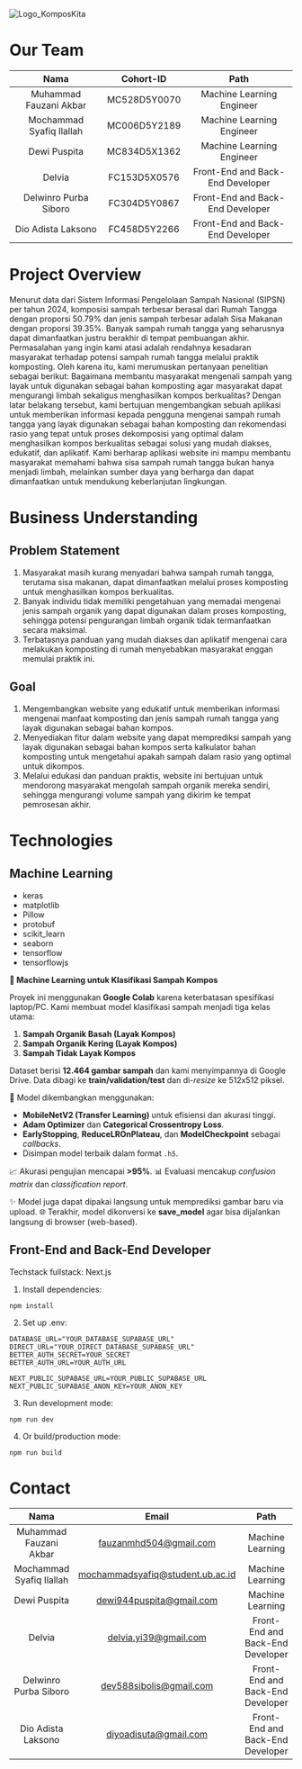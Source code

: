 ![Logo_KomposKita](https://github.com/user-attachments/assets/dff73c5a-b162-4120-972f-5293fcac715f)

# Our Team
|          Nama         | Cohort-ID |       Path       |
|:---------------------:|:----------:|:----------------:|
|  Muhammad Fauzani Akbar  |  MC528D5Y0070   | Machine Learning Engineer|
|  Mochammad Syafiq Ilallah  |  MC006D5Y2189   | Machine Learning Engineer|
|  Dewi Puspita    |  MC834D5X1362  |   Machine Learning Engineer|
|  Delvia   |  FC153D5X0576   |  Front-End and Back-End Developer |
|  Delwinro Purba Siboro  |  FC304D5Y0867   |  Front-End and Back-End Developer |
|  Dio Adista Laksono     |  FC458D5Y2266   |  Front-End and Back-End Developer |

# Project Overview
Menurut data dari Sistem Informasi Pengelolaan Sampah Nasional (SIPSN) per tahun 2024, komposisi sampah terbesar berasal dari Rumah Tangga dengan proporsi 50.79% dan jenis sampah terbesar adalah Sisa Makanan dengan proporsi 39.35%. Banyak sampah rumah tangga yang seharusnya dapat dimanfaatkan justru berakhir di tempat pembuangan akhir. Permasalahan yang ingin kami atasi adalah rendahnya kesadaran masyarakat terhadap potensi sampah rumah tangga melalui praktik komposting. Oleh karena itu, kami merumuskan pertanyaan penelitian sebagai berikut: Bagaimana membantu masyarakat mengenali sampah yang layak untuk digunakan sebagai bahan komposting agar masyarakat dapat mengurangi limbah sekaligus menghasilkan kompos berkualitas? Dengan latar belakang tersebut, kami bertujuan mengembangkan sebuah aplikasi untuk memberikan informasi kepada pengguna mengenai sampah rumah tangga yang layak digunakan sebagai bahan komposting dan rekomendasi rasio yang tepat untuk proses dekomposisi yang optimal dalam menghasilkan kompos berkualitas sebagai solusi yang mudah diakses, edukatif, dan aplikatif. Kami berharap aplikasi website ini mampu membantu masyarakat memahami bahwa sisa sampah rumah tangga bukan hanya menjadi limbah, melainkan sumber daya yang berharga dan dapat dimanfaatkan untuk mendukung keberlanjutan lingkungan.

# Business Understanding
## Problem Statement
1. Masyarakat masih kurang menyadari bahwa sampah rumah tangga, terutama sisa makanan, dapat dimanfaatkan melalui proses komposting untuk menghasilkan kompos berkualitas.
2. Banyak individu tidak memiliki pengetahuan yang memadai mengenai jenis sampah organik yang dapat digunakan dalam proses komposting, sehingga potensi pengurangan limbah organik tidak termanfaatkan secara maksimal.
3. Terbatasnya panduan yang mudah diakses dan aplikatif mengenai cara melakukan komposting di rumah menyebabkan masyarakat enggan memulai praktik ini.

## Goal
1. Mengembangkan website yang edukatif untuk memberikan informasi mengenai manfaat komposting dan jenis sampah rumah tangga yang layak digunakan sebagai bahan kompos.
2. Menyediakan fitur dalam website yang dapat memprediksi sampah yang layak digunakan sebagai bahan kompos serta kalkulator bahan komposting untuk mengetahui apakah sampah dalam rasio yang optimal untuk dikompos.
3. Melalui edukasi dan panduan praktis, website ini bertujuan untuk mendorong masyarakat mengolah sampah organik mereka sendiri, sehingga mengurangi volume sampah yang dikirim ke tempat pemrosesan akhir.

# Technologies
## Machine Learning 
- keras
- matplotlib
- Pillow
- protobuf
- scikit_learn
- seaborn
- tensorflow
- tensorflowjs

**🧠 Machine Learning untuk Klasifikasi Sampah Kompos**

Proyek ini menggunakan **Google Colab** karena keterbatasan spesifikasi laptop/PC. Kami membuat model klasifikasi sampah menjadi tiga kelas utama:

1. **Sampah Organik Basah (Layak Kompos)**
2. **Sampah Organik Kering (Layak Kompos)**
3. **Sampah Tidak Layak Kompos**

Dataset berisi **12.464 gambar sampah** dan kami menyimpannya di Google Drive. Data dibagi ke **train/validation/test** dan di-*resize* ke 512x512 piksel.

🧩 Model dikembangkan menggunakan:

* **MobileNetV2 (Transfer Learning)** untuk efisiensi dan akurasi tinggi.
* **Adam Optimizer** dan **Categorical Crossentropy Loss**.
* **EarlyStopping**, **ReduceLROnPlateau**, dan **ModelCheckpoint** sebagai *callbacks*.
* Disimpan model terbaik dalam format `.h5`.

📈 Akurasi pengujian mencapai **>95%**.
📊 Evaluasi mencakup *confusion matrix* dan *classification report*.

✨ Model juga dapat dipakai langsung untuk memprediksi gambar baru via upload.
🌐 Terakhir, model dikonversi ke **save_model** agar bisa dijalankan langsung di browser (web-based).

## Front-End and Back-End Developer
Techstack fullstack: Next.js


1. Install dependencies:
```
npm install
```

2. Set up .env:
```
DATABASE_URL="YOUR_DATABASE_SUPABASE_URL"
DIRECT_URL="YOUR_DIRECT_DATABASE_SUPABASE_URL"
BETTER_AUTH_SECRET=YOUR_SECRET
BETTER_AUTH_URL=YOUR_AUTH_URL

NEXT_PUBLIC_SUPABASE_URL=YOUR_PUBLIC_SUPABASE_URL
NEXT_PUBLIC_SUPABASE_ANON_KEY=YOUR_ANON_KEY
```

3. Run development mode:
```
npm run dev
```

4. Or build/production mode:
```
npm run build
```

# Contact
|          Nama         | Email |       Path       |
|:---------------------:|:----------:|:----------------:|
|  Muhammad Fauzani Akbar  |  fauzanmhd504@gmail.com   | Machine Learning |
|  Mochammad Syafiq Ilallah  |  mochammadsyafiq@student.ub.ac.id   | Machine Learning |
|  Dewi Puspita    |  dewi944puspita@gmail.com  |   Machine Learning |
|  Delvia   |  delvia.yi39@gmail.com   |  Front-End and Back-End Developer |
|  Delwinro Purba Siboro  |  dev588sibolis@gmail.com   |  Front-End and Back-End Developer |
|  Dio Adista Laksono     |  diyoadisuta@gmail.com   |      Front-End and Back-End Developer     |
